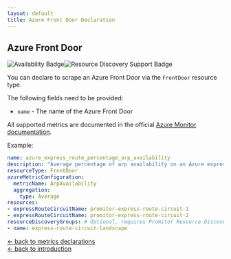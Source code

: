 ```yaml
---
layout: default
title: Azure Front Door Declaration
---
```


## Azure Front Door

![Availability Badge](https://img.shields.io/badge/Available%20Starting-v2.1-green.svg)![Resource Discovery Support Badge](https://img.shields.io/badge/Support%20for%20Resource%20Discovery-Yes-green.svg)

You can declare to scrape an Azure Front Door via the `FrontDoor` resource
type.

The following fields need to be provided:

- `name` - The name of the Azure Front Door

All supported metrics are documented in the official [Azure Monitor documentation](https://docs.microsoft.com/en-us/azure/azure-monitor/platform/metrics-supported#microsoftnetworkfrontdoors).

Example:

```yaml
name: azure_express_route_percentage_arp_availability
description: "Average percentage of arp availability on an Azure express route circuit"
resourceType: FrontDoor
azureMetricConfiguration:
  metricName: ArpAvailability
  aggregation:
    type: Average
resources:
- expressRouteCircuitName: promitor-express-route-circuit-1
- expressRouteCircuitName: promitor-express-route-circuit-2
resourceDiscoveryGroups: # Optional, requires Promitor Resource Discovery agent (https://promitor.io/concepts/how-it-works#using-resource-discovery)
- name: express-route-circuit-landscape
```

<!-- markdownlint-disable MD033 -->
[&larr; back to metrics declarations](/configuration/v2.x/metrics)<br />
[&larr; back to introduction](/)
<!-- markdownlint-enable -->
